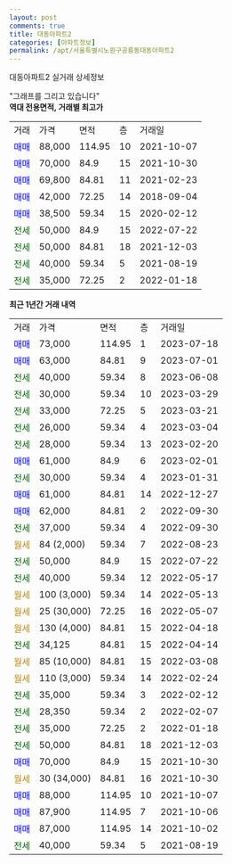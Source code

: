```yaml
---
layout: post
comments: true
title: 대동아파트2
categories: [아파트정보]
permalink: /apt/서울특별시노원구공릉동대동아파트2
---
```


대동아파트2 실거래 상세정보

<script type="text/javascript">
  google.charts.load('current', {'packages':['line', 'corechart']});
  google.charts.setOnLoadCallback(drawChart);

  function drawChart() {
    var data = new google.visualization.DataTable();
    data.addColumn('date', '거래일');
    data.addColumn('number', "매매");
    data.addColumn('number', "전세");
    data.addColumn('number', "전매");

    data.addRows([[new Date(Date.parse("2023-07-18")), 73000, null, null], [new Date(Date.parse("2023-07-01")), 63000, null, null], [new Date(Date.parse("2023-06-08")), null, 40000, null], [new Date(Date.parse("2023-03-29")), null, 30000, null], [new Date(Date.parse("2023-03-21")), null, 33000, null], [new Date(Date.parse("2023-03-04")), null, 26000, null], [new Date(Date.parse("2023-02-20")), null, 28000, null], [new Date(Date.parse("2023-02-01")), 61000, null, null], [new Date(Date.parse("2023-01-31")), null, 30000, null], [new Date(Date.parse("2022-12-27")), 61000, null, null], [new Date(Date.parse("2022-09-30")), 62000, null, null], [new Date(Date.parse("2022-09-30")), null, 37000, null], [new Date(Date.parse("2022-08-23")), null, null, null], [new Date(Date.parse("2022-07-22")), null, 50000, null], [new Date(Date.parse("2022-05-17")), null, 40000, null], [new Date(Date.parse("2022-05-13")), null, null, null], [new Date(Date.parse("2022-05-07")), null, null, null], [new Date(Date.parse("2022-04-18")), null, null, null], [new Date(Date.parse("2022-04-14")), null, 34125, null], [new Date(Date.parse("2022-03-08")), null, null, null], [new Date(Date.parse("2022-02-24")), null, null, null], [new Date(Date.parse("2022-02-12")), null, 35000, null], [new Date(Date.parse("2022-02-07")), null, 28350, null], [new Date(Date.parse("2022-01-18")), null, 35000, null], [new Date(Date.parse("2021-12-03")), null, 50000, null], [new Date(Date.parse("2021-10-30")), 70000, null, null], [new Date(Date.parse("2021-10-30")), null, null, null], [new Date(Date.parse("2021-10-07")), 88000, null, null], [new Date(Date.parse("2021-10-06")), 87900, null, null], [new Date(Date.parse("2021-10-02")), 87000, null, null], [new Date(Date.parse("2021-08-19")), null, 40000, null]]);

    var options = {
      hAxis: {
        format: 'yyyy/MM/dd'
      },    
      lineWidth: 0,
      pointsVisible: true,    
      title: '최근 1년간 유형별 실거래가 분포',
      legend: { position: 'bottom' }
    };

    var formatter = new google.visualization.NumberFormat({pattern:'###,###'} );
    formatter.format(data, 1);
    formatter.format(data, 2);
    
    setTimeout(function() {
        var chart = new google.visualization.LineChart(document.getElementById('columnchart_material'));
        chart.draw(data, (options));
        document.getElementById('loading').style.display = 'none';
    }, 200);
  }
</script>


<div id="loading" style="z-index:20; display: block; margin-left: 0px">"그래프를 그리고 있습니다"</div>
<div id="columnchart_material" style="width: 95%; margin-left: 0px; display: block"></div>
<!-- contents start -->
<b>역대 전용면적, 거래별 최고가</b>
<table class="sortable">
    <tr>
      <td>거래</td>
      <td>가격</td>
      <td>면적</td>
      <td>층</td>
      <td>거래일</td>
    </tr>
        <tr>
          <td><a style="color: blue">매매</a></td>
          <td>88,000</td>
          <td>114.95</td>
          <td>10</td>
          <td>2021-10-07</td>
        </tr>            <tr>
          <td><a style="color: blue">매매</a></td>
          <td>70,000</td>
          <td>84.9</td>
          <td>15</td>
          <td>2021-10-30</td>
        </tr>            <tr>
          <td><a style="color: blue">매매</a></td>
          <td>69,800</td>
          <td>84.81</td>
          <td>11</td>
          <td>2021-02-23</td>
        </tr>            <tr>
          <td><a style="color: blue">매매</a></td>
          <td>42,000</td>
          <td>72.25</td>
          <td>14</td>
          <td>2018-09-04</td>
        </tr>            <tr>
          <td><a style="color: blue">매매</a></td>
          <td>38,500</td>
          <td>59.34</td>
          <td>15</td>
          <td>2020-02-12</td>
        </tr>        
        <tr>
              <td><a style="color: darkgreen">전세</a></td>
              <td>50,000</td>
              <td>84.9</td>
              <td>15</td>
              <td>2022-07-22</td>
            </tr>            <tr>
              <td><a style="color: darkgreen">전세</a></td>
              <td>50,000</td>
              <td>84.81</td>
              <td>18</td>
              <td>2021-12-03</td>
            </tr>            <tr>
              <td><a style="color: darkgreen">전세</a></td>
              <td>40,000</td>
              <td>59.34</td>
              <td>5</td>
              <td>2021-08-19</td>
            </tr>            <tr>
              <td><a style="color: darkgreen">전세</a></td>
              <td>35,000</td>
              <td>72.25</td>
              <td>2</td>
              <td>2022-01-18</td>
            </tr>        
    
</table>

<b>최근 1년간 거래 내역</b>

<table class="sortable">
    <tr>
      <td>거래</td>
      <td>가격</td>
      <td>면적</td>
      <td>층</td>
      <td>거래일</td>
    </tr>
    <tr>
      <td><a style="color: blue">매매</a></td>
      <td>73,000</td>
      <td>114.95</td>
      <td>1</td>
      <td>2023-07-18</td>
    </tr>          <tr>
      <td><a style="color: blue">매매</a></td>
      <td>63,000</td>
      <td>84.81</td>
      <td>9</td>
      <td>2023-07-01</td>
    </tr>          <tr>
      <td><a style="color: darkgreen">전세</a></td>
      <td>40,000</td>
      <td>59.34</td>
      <td>8</td>
      <td>2023-06-08</td>
    </tr>          <tr>
      <td><a style="color: darkgreen">전세</a></td>
      <td>30,000</td>
      <td>59.34</td>
      <td>10</td>
      <td>2023-03-29</td>
    </tr>          <tr>
      <td><a style="color: darkgreen">전세</a></td>
      <td>33,000</td>
      <td>72.25</td>
      <td>5</td>
      <td>2023-03-21</td>
    </tr>          <tr>
      <td><a style="color: darkgreen">전세</a></td>
      <td>26,000</td>
      <td>59.34</td>
      <td>4</td>
      <td>2023-03-04</td>
    </tr>          <tr>
      <td><a style="color: darkgreen">전세</a></td>
      <td>28,000</td>
      <td>59.34</td>
      <td>13</td>
      <td>2023-02-20</td>
    </tr>          <tr>
      <td><a style="color: blue">매매</a></td>
      <td>61,000</td>
      <td>84.9</td>
      <td>6</td>
      <td>2023-02-01</td>
    </tr>          <tr>
      <td><a style="color: darkgreen">전세</a></td>
      <td>30,000</td>
      <td>59.34</td>
      <td>4</td>
      <td>2023-01-31</td>
    </tr>          <tr>
      <td><a style="color: blue">매매</a></td>
      <td>61,000</td>
      <td>84.81</td>
      <td>14</td>
      <td>2022-12-27</td>
    </tr>          <tr>
      <td><a style="color: blue">매매</a></td>
      <td>62,000</td>
      <td>84.81</td>
      <td>2</td>
      <td>2022-09-30</td>
    </tr>          <tr>
      <td><a style="color: darkgreen">전세</a></td>
      <td>37,000</td>
      <td>59.34</td>
      <td>4</td>
      <td>2022-09-30</td>
    </tr>          <tr>
      <td><a style="color: darkgoldenrod">월세</a></td>
      <td>84 (2,000)</td>
      <td>59.34</td>
      <td>7</td>
      <td>2022-08-23</td>
    </tr>          <tr>
      <td><a style="color: darkgreen">전세</a></td>
      <td>50,000</td>
      <td>84.9</td>
      <td>15</td>
      <td>2022-07-22</td>
    </tr>          <tr>
      <td><a style="color: darkgreen">전세</a></td>
      <td>40,000</td>
      <td>59.34</td>
      <td>12</td>
      <td>2022-05-17</td>
    </tr>          <tr>
      <td><a style="color: darkgoldenrod">월세</a></td>
      <td>100 (3,000)</td>
      <td>59.34</td>
      <td>14</td>
      <td>2022-05-13</td>
    </tr>          <tr>
      <td><a style="color: darkgoldenrod">월세</a></td>
      <td>25 (30,000)</td>
      <td>72.25</td>
      <td>16</td>
      <td>2022-05-07</td>
    </tr>          <tr>
      <td><a style="color: darkgoldenrod">월세</a></td>
      <td>130 (4,000)</td>
      <td>84.81</td>
      <td>15</td>
      <td>2022-04-18</td>
    </tr>          <tr>
      <td><a style="color: darkgreen">전세</a></td>
      <td>34,125</td>
      <td>84.81</td>
      <td>15</td>
      <td>2022-04-14</td>
    </tr>          <tr>
      <td><a style="color: darkgoldenrod">월세</a></td>
      <td>85 (10,000)</td>
      <td>84.81</td>
      <td>15</td>
      <td>2022-03-08</td>
    </tr>          <tr>
      <td><a style="color: darkgoldenrod">월세</a></td>
      <td>110 (3,000)</td>
      <td>59.34</td>
      <td>14</td>
      <td>2022-02-24</td>
    </tr>          <tr>
      <td><a style="color: darkgreen">전세</a></td>
      <td>35,000</td>
      <td>59.34</td>
      <td>3</td>
      <td>2022-02-12</td>
    </tr>          <tr>
      <td><a style="color: darkgreen">전세</a></td>
      <td>28,350</td>
      <td>59.34</td>
      <td>2</td>
      <td>2022-02-07</td>
    </tr>          <tr>
      <td><a style="color: darkgreen">전세</a></td>
      <td>35,000</td>
      <td>72.25</td>
      <td>2</td>
      <td>2022-01-18</td>
    </tr>          <tr>
      <td><a style="color: darkgreen">전세</a></td>
      <td>50,000</td>
      <td>84.81</td>
      <td>18</td>
      <td>2021-12-03</td>
    </tr>          <tr>
      <td><a style="color: blue">매매</a></td>
      <td>70,000</td>
      <td>84.9</td>
      <td>15</td>
      <td>2021-10-30</td>
    </tr>          <tr>
      <td><a style="color: darkgoldenrod">월세</a></td>
      <td>30 (34,000)</td>
      <td>84.81</td>
      <td>16</td>
      <td>2021-10-30</td>
    </tr>          <tr>
      <td><a style="color: blue">매매</a></td>
      <td>88,000</td>
      <td>114.95</td>
      <td>10</td>
      <td>2021-10-07</td>
    </tr>          <tr>
      <td><a style="color: blue">매매</a></td>
      <td>87,900</td>
      <td>114.95</td>
      <td>7</td>
      <td>2021-10-06</td>
    </tr>          <tr>
      <td><a style="color: blue">매매</a></td>
      <td>87,000</td>
      <td>114.95</td>
      <td>14</td>
      <td>2021-10-02</td>
    </tr>          <tr>
      <td><a style="color: darkgreen">전세</a></td>
      <td>40,000</td>
      <td>59.34</td>
      <td>5</td>
      <td>2021-08-19</td>
    </tr>      </table>
<!-- contents end -->    

